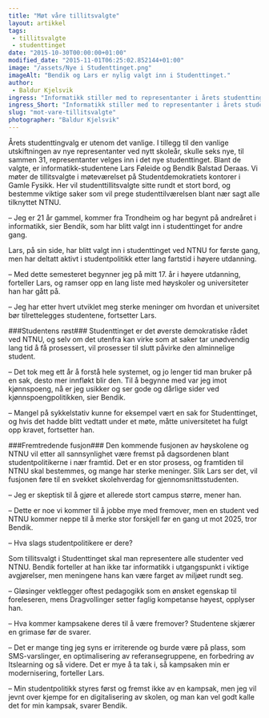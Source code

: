 ```yaml
---
title: "Møt våre tillitsvalgte"
layout: artikkel 
tags: 
 - tillitsvalgte
 - studenttinget
date: "2015-10-30T00:00:00+01:00"
modified_date: "2015-11-01T06:25:02.852144+01:00"
image: "/assets/Nye i Studenttinget.png"
imageAlt: "Bendik og Lars er nylig valgt inn i Studenttinget."
author:
 - Baldur Kjelsvik
ingress: "Informatikk stiller med to representanter i årets studentting. Bendik Deraas og Lars Føleide er begge engasjerte studentpolitikere og gleder seg til å ta fatt på jobben."
ingress_Short: "Informatikk stiller med to representanter i årets studentting; Bendik Deraas og Lars Føleide."
slug: "mot-vare-tillitsvalgte"
photographer: "Baldur Kjelsvik"
---
```

Årets studenttingvalg er utenom det vanlige. I tillegg til den vanlige utskiftningen av nye representanter ved nytt skoleår, skulle seks nye, til sammen 31, representanter velges inn i det nye studenttinget. Blant de valgte, er informatikk-studentene Lars Føleide og Bendik Balstad Deraas. Vi møter de tillitsvalgte i møteværelset på Studentdemokratiets kontorer i Gamle Fysikk. Her vil studenttillitsvalgte sitte rundt et stort bord, og bestemme viktige saker som vil prege studenttilværelsen blant nær sagt alle tilknyttet NTNU. 

– Jeg er 21 år gammel, kommer fra Trondheim og har begynt på andreåret i informatikk, sier Bendik, som har blitt valgt inn i studenttinget for andre gang. 

Lars, på sin side, har blitt valgt inn i studenttinget ved NTNU for første gang, men har deltatt aktivt i studentpolitikk etter lang fartstid i høyere utdanning. 

– Med dette semesteret begynner jeg på mitt 17. år i høyere utdanning, forteller Lars, og ramser opp en lang liste med høyskoler og universiteter han har gått på. 

– Jeg har etter hvert utviklet meg sterke meninger om hvordan et universitet bør tilrettelegges studentene, fortsetter Lars. 

###Studentens røst###
Studenttinget er det øverste demokratiske rådet ved NTNU, og selv om det utenfra kan virke som at saker tar unødvendig lang tid å få prosessert, vil prosesser til slutt påvirke den alminnelige student. 

– Det tok meg ett år å forstå hele systemet, og jo lenger tid man bruker på en sak, desto mer innfløkt blir den. Til å begynne med var jeg imot kjønnspoeng, nå er jeg usikker og ser gode og dårlige sider ved kjønnspoengpolitikken, sier Bendik. 

– Mangel på sykkelstativ kunne for eksempel vært en sak for Studenttinget, og hvis det hadde blitt vedtatt under et møte, måtte universitetet ha fulgt opp kravet, fortsetter han. 

###Fremtredende fusjon###
Den kommende fusjonen av høyskolene og NTNU vil etter all sannsynlighet være fremst på dagsordenen blant studentpolitikerne i nær framtid. Det er en stor prosess, og framtiden til NTNU skal bestemmes, og mange har sterke meninger. Slik Lars ser det, vil fusjonen føre til en svekket skolehverdag for gjennomsnittsstudenten.

– Jeg er skeptisk til å gjøre et allerede stort campus større, mener han. 

– Dette er noe vi kommer til å jobbe mye med fremover, men en student ved NTNU kommer neppe til å merke stor forskjell før en gang ut mot 2025, tror Bendik. 

– Hva slags studentpolitikere er dere? 

Som tillitsvalgt i Studenttinget skal man representere alle studenter ved NTNU. Bendik forteller at han ikke tar informatikk i utgangspunkt i viktige avgjørelser, men meningene hans kan være farget av miljøet rundt seg. 

– Gløsinger vektlegger oftest pedagogikk som en ønsket egenskap til foreleseren, mens Dragvollinger setter faglig kompetanse høyest, opplyser han. 
 
– Hva kommer kampsakene deres til å være fremover?
Studentene skjærer en grimase før de svarer.

– Det er mange ting jeg syns er irriterende og burde være på plass, som SMS-varslinger, en optimalisering av referansegruppene, en forbedring av Itslearning og så videre. Det er mye å ta tak i, så kampsaken min er modernisering, forteller Lars.  

– Min studentpolitikk styres først og fremst ikke av en kampsak, men jeg vil jevnt over kjempe for en digitalisering av skolen, og man kan vel godt kalle det for min kampsak, svarer Bendik.